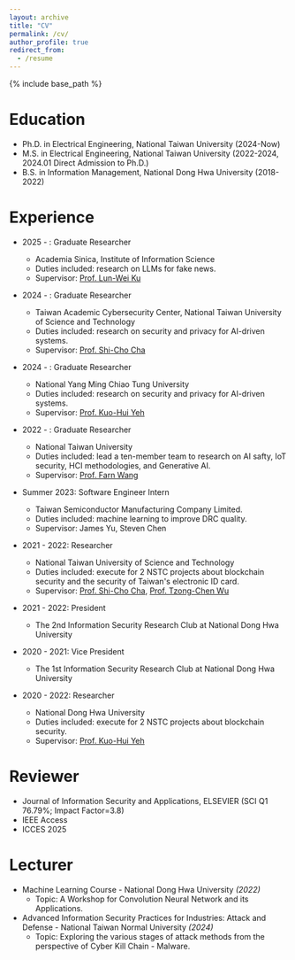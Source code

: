 ```yaml
---
layout: archive
title: "CV"
permalink: /cv/
author_profile: true
redirect_from:
  - /resume
---
```


{% include base_path %}

Education
======
* Ph.D. in Electrical Engineering, National Taiwan University (2024-Now)
* M.S. in Electrical Engineering, National Taiwan University (2022-2024, 2024.01 Direct Admission to Ph.D.)
* B.S. in Information Management, National Dong Hwa University (2018-2022)

Experience
======
* 2025 - : Graduate Researcher
  * Academia Sinica, Institute of Information Science
  * Duties included: research on LLMs for fake news.
  * Supervisor: [Prof. Lun-Wei Ku](https://homepage.iis.sinica.edu.tw/pages/lwku/vita_en.html)

* 2024 - : Graduate Researcher
  * Taiwan Academic Cybersecurity Center, National Taiwan University of Science and Technology
  * Duties included: research on security and privacy for AI-driven systems.
  * Supervisor: [Prof. Shi-Cho Cha](https://www.cs.ntust.edu.tw/p/405-1102-106269,c10961.php?Lang=en)

* 2024 - : Graduate Researcher
  * National Yang Ming Chiao Tung University
  * Duties included: research on security and privacy for AI-driven systems.
  * Supervisor: [Prof. Kuo-Hui Yeh](https://scholar.google.com.tw/citations?user=nLG4OMAAAAAJ&hl=zh-TW)

* 2022 - : Graduate Researcher
  * National Taiwan University
  * Duties included: lead a ten-member team to research on AI safty, IoT security, HCI methodologies, and Generative AI.
  * Supervisor: [Prof. Farn Wang](https://cc.ee.ntu.edu.tw/~farn/)

* Summer 2023: Software Engineer Intern
  * Taiwan Semiconductor Manufacturing Company Limited.
  * Duties included: machine learning to improve DRC quality.
  * Supervisor: James Yu, Steven Chen

* 2021 - 2022: Researcher
  * National Taiwan University of Science and Technology
  * Duties included: execute for 2 NSTC projects about blockchain security and the security of Taiwan's electronic ID card.
  * Supervisor: [Prof. Shi-Cho Cha](https://www.cs.ntust.edu.tw/p/405-1102-106269,c10961.php?Lang=en), [Prof. Tzong-Chen Wu](https://www.cs.ntust.edu.tw/p/405-1102-104683,c10827.php?Lang=en)

* 2021 - 2022: President 
  * The 2nd Information Security Research Club at National Dong Hwa University

* 2020 - 2021: Vice President 
  * The 1st Information Security Research Club at National Dong Hwa University

* 2020 - 2022: Researcher
  * National Dong Hwa University
  * Duties included: execute for 2 NSTC projects about blockchain security.
  * Supervisor: [Prof. Kuo-Hui Yeh](https://scholar.google.com.tw/citations?user=nLG4OMAAAAAJ&hl=zh-TW)


Reviewer
======
* Journal of Information Security and Applications, ELSEVIER (SCI Q1 76.79%; Impact Factor=3.8)
* IEEE Access
* ICCES 2025


Lecturer
======
* Machine Learning Course - National Dong Hwa University *(2022)*
  * Topic: A Workshop for Convolution Neural Network and its Applications.
* Advanced Information Security Practices for Industries: Attack and Defense - National Taiwan Normal University *(2024)*
  * Topic: Exploring the various stages of attack methods from the perspective of Cyber ​​Kill Chain - Malware.

